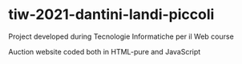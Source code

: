# tiw-2021-dantini-landi-piccoli
Project developed during Tecnologie Informatiche per il Web course


Auction website coded both in HTML-pure and JavaScript
